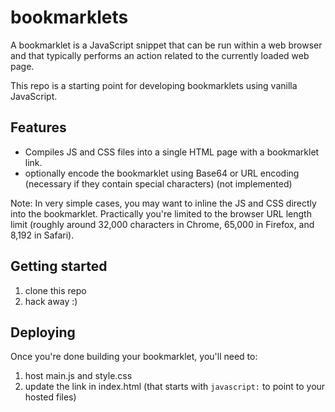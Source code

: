 # bookmarklets

A bookmarklet is a JavaScript snippet that can be run within a web
browser and that typically performs an action related to the currently
loaded web page.

This repo is a starting point for developing bookmarklets using vanilla JavaScript.

## Features

- Compiles JS and CSS files into a single HTML page with a bookmarklet link.
- optionally encode the bookmarklet using Base64 or URL encoding (necessary if they contain special characters) (not implemented)

Note: In very simple cases, you may want to inline the JS and CSS directly into the bookmarklet. Practically you're limited to the browser URL length limit (roughly around 32,000 characters in Chrome, 65,000 in Firefox, and 8,192 in Safari).

## Getting started

1. clone this repo
2. hack away :)

## Deploying

Once you're done building your bookmarklet, you'll need to:

1. host main.js and style.css
2. update the link in index.html (that starts with `javascript:` to point to your hosted files)